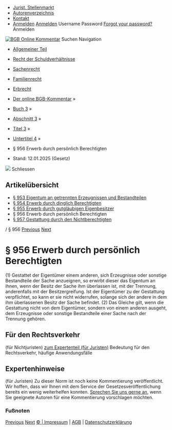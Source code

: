   * [Jurist. Stellenmarkt](https://bgb.kommentar.de/Buch-3/Abschnitt-3/Titel-3/Untertitel-4/</job-board> "Jurist. Stellenmarkt")
  * [Autorenverzeichnis](https://bgb.kommentar.de/Buch-3/Abschnitt-3/Titel-3/Untertitel-4/</Autorenverzeichnis> "Autorenverzeichnis")
  * [Kontakt](https://bgb.kommentar.de/Buch-3/Abschnitt-3/Titel-3/Untertitel-4/</Kontakt>)
  * [Anmelden](https://bgb.kommentar.de/Buch-3/Abschnitt-3/Titel-3/Untertitel-4/<#login> "show login form") [Anmelden](https://bgb.kommentar.de/Buch-3/Abschnitt-3/Titel-3/Untertitel-4/<#> "hide login form") Username Password
[Forgot your password?](https://bgb.kommentar.de/Buch-3/Abschnitt-3/Titel-3/Untertitel-4/</user/forgotpassword>) Anmelden 


[![BGB Online Kommentar](https://bgb.kommentar.de/extension/bgb/design/bgb/images/logo.png)](https://bgb.kommentar.de/Buch-3/Abschnitt-3/Titel-3/Untertitel-4/</> "BGB Online Kommentar")
Suchen
Navigation
  * [Allgemeiner Teil](https://bgb.kommentar.de/Buch-3/Abschnitt-3/Titel-3/Untertitel-4/</Buch-1>)
  * [Recht der Schuldverhältnisse](https://bgb.kommentar.de/Buch-3/Abschnitt-3/Titel-3/Untertitel-4/</Buch-2>)
  * [Sachenrecht](https://bgb.kommentar.de/Buch-3/Abschnitt-3/Titel-3/Untertitel-4/</Buch-3>)
  * [Familienrecht](https://bgb.kommentar.de/Buch-3/Abschnitt-3/Titel-3/Untertitel-4/</Buch-4>)
  * [Erbrecht](https://bgb.kommentar.de/Buch-3/Abschnitt-3/Titel-3/Untertitel-4/</Buch-5>)


  * [Der online BGB-Kommentar](https://bgb.kommentar.de/Buch-3/Abschnitt-3/Titel-3/Untertitel-4/</>) »
  * [Buch 3](https://bgb.kommentar.de/Buch-3/Abschnitt-3/Titel-3/Untertitel-4/</Buch-3>) »
  * [Abschnitt 3](https://bgb.kommentar.de/Buch-3/Abschnitt-3/Titel-3/Untertitel-4/</Buch-3/Abschnitt-3>) »
  * [Titel 3](https://bgb.kommentar.de/Buch-3/Abschnitt-3/Titel-3/Untertitel-4/</Buch-3/Abschnitt-3/Titel-3>) »
  * [Untertitel 4](https://bgb.kommentar.de/Buch-3/Abschnitt-3/Titel-3/Untertitel-4/</Buch-3/Abschnitt-3/Titel-3/Untertitel-4>) »
  * § 956 Erwerb durch persönlich Berechtigten 
  * Stand: 12.01.2025 (Gesetz) 


![](https://vg01.met.vgwort.de/na/1c9909529ead4f509072c06d9081a7d5)
Schliessen 
## Artikelübersicht
  * [ § 953 Eigentum an getrennten Erzeugnissen und Bestandteilen ](https://bgb.kommentar.de/Buch-3/Abschnitt-3/Titel-3/Untertitel-4/</Buch-3/Abschnitt-3/Titel-3/Untertitel-4/Eigentum-an-getrennten-Erzeugnissen-und-Bestandteilen>)
  * [ § 954 Erwerb durch dinglich Berechtigten ](https://bgb.kommentar.de/Buch-3/Abschnitt-3/Titel-3/Untertitel-4/</Buch-3/Abschnitt-3/Titel-3/Untertitel-4/Erwerb-durch-dinglich-Berechtigten>)
  * [ § 955 Erwerb durch gutgläubigen Eigenbesitzer ](https://bgb.kommentar.de/Buch-3/Abschnitt-3/Titel-3/Untertitel-4/</Buch-3/Abschnitt-3/Titel-3/Untertitel-4/Erwerb-durch-gutglaeubigen-Eigenbesitzer>)
  * § 956 Erwerb durch persönlich Berechtigten 
  * [ § 957 Gestattung durch den Nichtberechtigten ](https://bgb.kommentar.de/Buch-3/Abschnitt-3/Titel-3/Untertitel-4/</Buch-3/Abschnitt-3/Titel-3/Untertitel-4/Gestattung-durch-den-Nichtberechtigten>)


/ § 956 
[Previous](https://bgb.kommentar.de/Buch-3/Abschnitt-3/Titel-3/Untertitel-4/</Buch-3/Abschnitt-3/Titel-3/Untertitel-4/Erwerb-durch-gutglaeubigen-Eigenbesitzer> "§ 955 Erwerb durch gutgläubigen Eigenbesitzer") [Next](https://bgb.kommentar.de/Buch-3/Abschnitt-3/Titel-3/Untertitel-4/</Buch-3/Abschnitt-3/Titel-3/Untertitel-4/Gestattung-durch-den-Nichtberechtigten> "§ 957 Gestattung durch den Nichtberechtigten")
# § 956 Erwerb durch persönlich Berechtigten
(1) Gestattet der Eigentümer einem anderen, sich Erzeugnisse oder sonstige Bestandteile der Sache anzueignen, so erwirbt dieser das Eigentum an ihnen, wenn der Besitz der Sache ihm überlassen ist, mit der Trennung, anderenfalls mit der Besitzergreifung. Ist der Eigentümer zu der Gestattung verpflichtet, so kann er sie nicht widerrufen, solange sich der andere in dem ihm überlassenen Besitz der Sache befindet.
(2) Das Gleiche gilt, wenn die Gestattung nicht von dem Eigentümer, sondern von einem anderen ausgeht, dem Erzeugnisse oder sonstige Bestandteile einer Sache nach der Trennung gehören.
## Für den Rechtsverkehr 
(für Nichtjuristen)
[zum Expertenteil (für Juristen)](https://bgb.kommentar.de/Buch-3/Abschnitt-3/Titel-3/Untertitel-4/<#expertenhinweise>)
Bedeutung für den Rechtsverkehr, häufige Anwendungsfälle
## Expertenhinweise
(für Juristen)
Zu dieser Norm ist noch keine Kommentierung veröffentlicht. Wir hoffen, dass wir Ihnen mit dem Service der Gesetzesveröffentlichung bereits ein wenig weiterhelfen konnten. [Sprechen Sie uns gerne an](https://bgb.kommentar.de/Buch-3/Abschnitt-3/Titel-3/Untertitel-4/</Kontakt>), wenn Sie geeignete Autoren für eine Kommentierung vorschlagen möchten. 
### Fußnoten
[Previous](https://bgb.kommentar.de/Buch-3/Abschnitt-3/Titel-3/Untertitel-4/</Buch-3/Abschnitt-3/Titel-3/Untertitel-4/Erwerb-durch-gutglaeubigen-Eigenbesitzer> "§ 955 Erwerb durch gutgläubigen Eigenbesitzer") [Next](https://bgb.kommentar.de/Buch-3/Abschnitt-3/Titel-3/Untertitel-4/</Buch-3/Abschnitt-3/Titel-3/Untertitel-4/Gestattung-durch-den-Nichtberechtigten> "§ 957 Gestattung durch den Nichtberechtigten")
[© | Impressum](https://bgb.kommentar.de/Buch-3/Abschnitt-3/Titel-3/Untertitel-4/</Kontakt>) | [AGB](https://bgb.kommentar.de/Buch-3/Abschnitt-3/Titel-3/Untertitel-4/</AGB>) | [Datenschutzerklärung](https://bgb.kommentar.de/Buch-3/Abschnitt-3/Titel-3/Untertitel-4/</Datenschutzerklaerung-fuer-Leser>)

